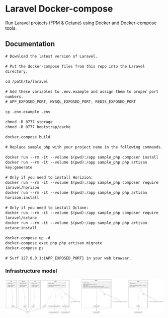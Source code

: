 # Laravel Docker-compose

Run Laravel projects (FPM & Octane) using Docker and Docker-compose tools.

## Documentation

```shell
# Download the latest version of Laravel.

# Put the docker-compose files from this repo into the Laravel directory.

cd /path/to/laravel

# Add these variables to .env.example and assign them to proper port numbers.
# APP_EXPOSED_PORT, MYSQL_EXPOSED_PORT, REDIS_EXPOSED_PORT

cp .env.example .env

chmod -R 0777 storage
chmod -R 0777 bootstrap/cache

docker-compose build

# Replace sample_php with your project name in the following commands.

docker run --rm -it --volume $(pwd):/app sample_php composer install
docker run --rm -it --volume $(pwd):/app sample_php php artisan key:generate

# Only if you need to install Horizion:
docker run --rm -it --volume $(pwd):/app sample_php composer require laravel/horizon
docker run --rm -it --volume $(pwd):/app sample_php php artisan horizon:install

# Only if you need to install Octane:
docker run --rm -it --volume $(pwd):/app sample_php composer require laravel/octane
docker run --rm -it --volume $(pwd):/app sample_php php artisan octane:install

docker-compose up -d
docker-compose exec php php artisan migrate
docker-compose ps

# Surf 127.0.0.1:{APP_EXPOSED_PORT} in your web browser.
```


### Infrastructure model

![Infrastructure model](.infragenie/infrastructure_model.png)